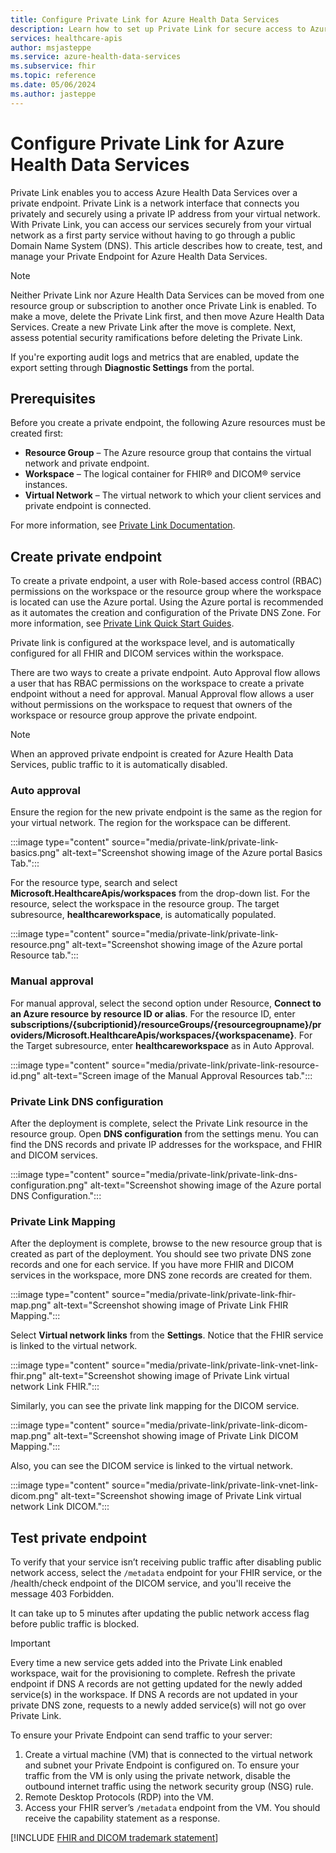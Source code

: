 ```yaml
---
title: Configure Private Link for Azure Health Data Services
description: Learn how to set up Private Link for secure access to Azure Health Data Services.
services: healthcare-apis
author: msjasteppe
ms.service: azure-health-data-services
ms.subservice: fhir
ms.topic: reference
ms.date: 05/06/2024
ms.author: jasteppe
---
```


# Configure Private Link for Azure Health Data Services

Private Link enables you to access Azure Health Data Services over a private endpoint. Private Link is a network interface that connects you privately and securely using a private IP address from your virtual network. With Private Link, you can access our services securely from your virtual network as a first party service without having to go through a public Domain Name System (DNS). This article describes how to create, test, and manage your Private Endpoint for Azure Health Data Services.

>[!Note]
> Neither Private Link nor Azure Health Data Services can be moved from one resource group or subscription to another once Private Link is enabled. To make a move, delete the Private Link first, and then move Azure Health Data Services. Create a new Private Link after the move is complete. Next, assess potential security ramifications before deleting the Private Link.
>
>If you're exporting audit logs and metrics that are enabled, update the export setting through **Diagnostic Settings** from the portal.

## Prerequisites

Before you create a private endpoint, the following Azure resources must be created first:

- **Resource Group** – The Azure resource group that contains the virtual network and private endpoint.
- **Workspace** – The logical container for FHIR&reg; and DICOM&reg; service instances.
- **Virtual Network** – The virtual network to which your client services and private endpoint is connected.

For more information, see [Private Link Documentation](./../private-link/index.yml).

## Create private endpoint

To create a private endpoint, a user with Role-based access control (RBAC) permissions on the workspace or the resource group where the workspace is located can use the Azure portal. Using the Azure portal is recommended as it automates the creation and configuration of the Private DNS Zone. For more information, see [Private Link Quick Start Guides](./../private-link/create-private-endpoint-portal.md).

Private link is configured at the workspace level, and is automatically configured for all FHIR and DICOM services within the workspace.

There are two ways to create a private endpoint. Auto Approval flow allows a user that has RBAC permissions on the workspace to create a private endpoint without a need for approval. Manual Approval flow allows a user without permissions on the workspace to request that owners of the workspace or resource group approve the private endpoint.

> [!NOTE]
> When an approved private endpoint is created for Azure Health Data Services, public traffic to it is automatically disabled. 

### Auto approval

Ensure the region for the new private endpoint is the same as the region for your virtual network. The region for the workspace can be different.

:::image type="content" source="media/private-link/private-link-basics.png" alt-text="Screenshot showing image of the Azure portal Basics Tab.":::

For the resource type, search and select **Microsoft.HealthcareApis/workspaces** from the drop-down list. For the resource, select the workspace in the resource group. The target subresource, **healthcareworkspace**, is automatically populated.

:::image type="content" source="media/private-link/private-link-resource.png" alt-text="Screenshot showing image of the Azure portal Resource tab.":::

### Manual approval

For manual approval, select the second option under Resource, **Connect to an Azure resource by resource ID or alias**. For the resource ID, enter **subscriptions/{subcriptionid}/resourceGroups/{resourcegroupname}/providers/Microsoft.HealthcareApis/workspaces/{workspacename}**. For the Target subresource, enter **healthcareworkspace** as in Auto Approval.

:::image type="content" source="media/private-link/private-link-resource-id.png" alt-text="Screen image of the Manual Approval Resources tab.":::

### Private Link DNS configuration

After the deployment is complete, select the Private Link resource in the resource group. Open **DNS configuration** from the settings menu. You can find the DNS records and private IP addresses for the workspace, and FHIR and DICOM services.

:::image type="content" source="media/private-link/private-link-dns-configuration.png" alt-text="Screenshot showing image of the Azure portal DNS Configuration.":::

### Private Link Mapping

After the deployment is complete, browse to the new resource group that is created as part of the deployment. You should see two private DNS zone records and one for each service. If you have more FHIR and DICOM services in the workspace, more DNS zone records are created for them.

:::image type="content" source="media/private-link/private-link-fhir-map.png" alt-text="Screenshot showing image of Private Link FHIR Mapping.":::

Select **Virtual network links** from the **Settings**. Notice that the FHIR service is linked to the virtual network.

:::image type="content" source="media/private-link/private-link-vnet-link-fhir.png" alt-text="Screenshot showing image of Private Link virtual network Link FHIR.":::

Similarly, you can see the private link mapping for the DICOM service.

:::image type="content" source="media/private-link/private-link-dicom-map.png" alt-text="Screenshot showing image of Private Link DICOM Mapping.":::

Also, you can see the DICOM service is linked to the virtual network.

:::image type="content" source="media/private-link/private-link-vnet-link-dicom.png" alt-text="Screenshot showing image of Private Link virtual network Link DICOM.":::

## Test private endpoint

To verify that your service isn’t receiving public traffic after disabling public network access, select the `/metadata` endpoint for your FHIR service, or the /health/check endpoint of the DICOM service, and you'll receive the message 403 Forbidden. 

It can take up to 5 minutes after updating the public network access flag before public traffic is blocked.

> [!IMPORTANT]
> Every time a new service gets added into the Private Link enabled workspace, wait for the provisioning to complete. Refresh the private endpoint if DNS A records are not getting updated for the newly added service(s) in the workspace. If DNS A records are not updated in your private DNS zone, requests to a newly added service(s) will not go over Private Link. 

To ensure your Private Endpoint can send traffic to your server:

1. Create a virtual machine (VM) that is connected to the virtual network and subnet your Private Endpoint is configured on. To ensure your traffic from the VM is only using the private network, disable the outbound internet traffic using the network security group (NSG) rule.
2. Remote Desktop Protocols (RDP) into the VM.
3. Access your FHIR server’s `/metadata` endpoint from the VM. You should receive the capability statement as a response.

[!INCLUDE [FHIR and DICOM trademark statement](./includes/healthcare-apis-fhir-dicom-trademark.md)]

